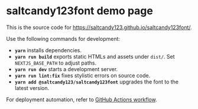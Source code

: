 # saltcandy123font demo page

This is the source code for <https://saltcandy123.github.io/saltcandy123font/>.

Use the following commands for development:

- **`yarn`** installs dependencies.
- **`yarn run build`** exports static HTMLs and assets under `dist/`. Set `NEXTJS_BASE_PATH` to adjust paths.
- **`yarn run dev`** starts a development server.
- **`yarn run lint:fix`** fixes stylistic errors on source code.
- **`yarn add @saltcandy123/saltcandy123font`** upgrades the font to the latest version.

For deployment automation, refer to [GitHub Actions workflow](.github/workflows/github-pages.yml).
